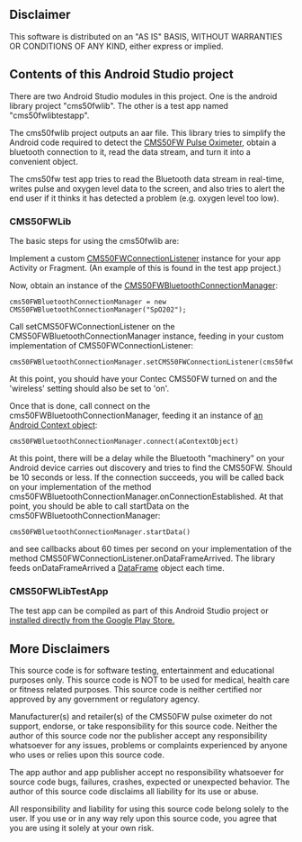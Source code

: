 ## Disclaimer 
This software is distributed on an "AS IS" BASIS, WITHOUT WARRANTIES OR CONDITIONS OF ANY KIND, either express or implied.
 
## Contents of this Android Studio project

There are two Android Studio modules in this project. One is the android library project "cms50fwlib". The other is a test app named "cms50fwlibtestapp". 

The cms50fwlib project outputs an aar file. This library tries to simplify the Android code required to detect the <a href="http://www.amazon.com/Acc-bluetooth-enabled-Oximeter-SnugFit/dp/B00LKUHD9K/">CMS50FW Pulse Oximeter</a>, obtain a bluetooth connection to it, read the data stream, and turn it into a convenient object.

The cms50fw test app tries to read the Bluetooth data stream in real-time, writes pulse and oxygen level data to the screen, and also tries to alert the end user if it thinks it has detected a problem (e.g. oxygen level too low). 

### CMS50FWLib 

The basic steps for using the cms50fwlib are:

Implement a custom [CMS50FWConnectionListener](https://github.com/albertcbraun/CMS50FW/blob/master/cms50fwlib/src/main/java/com/albertcbraun/cms50fwlib/CMS50FWConnectionListener.java) instance for your app Activity or Fragment. (An example of this is found in the test app project.) 

Now, obtain an instance of the [CMS50FWBluetoothConnectionManager](https://github.com/albertcbraun/CMS50FW/blob/master/cms50fwlib/src/main/java/com/albertcbraun/cms50fwlib/CMS50FWBluetoothConnectionManager.java): 
````
cms50FWBluetoothConnectionManager = new CMS50FWBluetoothConnectionManager("SpO202"); 
````

Call setCMS50FWConnectionListener on the CMS50FWBluetoothConnectionManager instance, feeding in your custom implementation of CMS50FWConnectionListener: 
````
cms50FWBluetoothConnectionManager.setCMS50FWConnectionListener(cms50fwCallbacks);
````

At this point, you should have your Contec CMS50FW turned on and the 'wireless' setting should also be set to 'on'. 

Once that is done, call connect on the cms50FWBluetoothConnectionManager, feeding it an instance of [an Android Context object](http://developer.android.com/reference/android/content/Context.html): 
````
cms50FWBluetoothConnectionManager.connect(aContextObject) 
````

At this point, there will be a delay while the Bluetooth "machinery" on your Android device carries out discovery and tries to find the CMS50FW. Should be 10 seconds or less. If the connection succeeds, you will be called back on your implementation of the method cms50FWBluetoothConnectionManager.onConnectionEstablished. At that point, you should be able to call startData on the cms50FWBluetoothConnectionManager: 
````
cms50FWBluetoothConnectionManager.startData()
````
and see callbacks about 60 times per second on your implementation of the method CMS50FWConnectionListener.onDataFrameArrived. The library feeds onDataFrameArrived a [DataFrame](https://github.com/albertcbraun/CMS50FW/blob/master/cms50fwlib/src/main/java/com/albertcbraun/cms50fwlib/DataFrame.java) object each time. 



### CMS50FWLibTestApp 

The test app can be compiled as part of this Android Studio project or <a href="https://play.google.com/store/apps/details?id=com.albertcbraun.cms50fw.alert">installed directly from the Google Play Store.</a>

## More Disclaimers

This source code is for software testing, entertainment and educational purposes only. This source code is NOT to be used for medical, health care or fitness related purposes. This source code is neither certified nor approved by any government or regulatory agency. 

Manufacturer(s) and retailer(s) of the CMS50FW pulse oximeter do not support, endorse, or take responsibility for this source code. Neither the author of this source code nor the publisher accept any responsibility whatsoever for any issues, problems or complaints experienced by anyone who uses or relies upon this source code. 

The app author and app publisher accept no responsibility whatsoever for source code bugs, failures, crashes, expected or unexpected behavior. The author of this source code disclaims all liability for its use or abuse.

All responsibility and liability for using this source code belong solely to the user. If you use or in any way rely upon this source code, you agree that you are using it solely at your own risk. 

